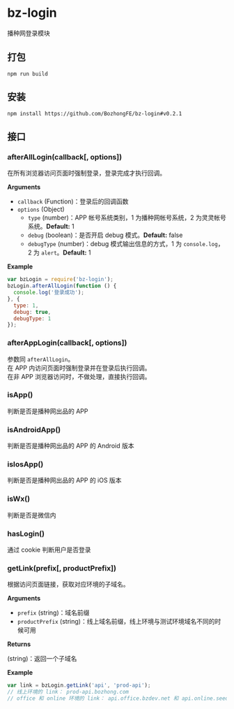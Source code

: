 # bz-login
播种网登录模块

## 打包

```shell
npm run build
```

## 安装
```shell
npm install https://github.com/BozhongFE/bz-login#v0.2.1
```

## 接口

### afterAllLogin(callback[, options])

在所有浏览器访问页面时强制登录，登录完成才执行回调。

**Arguments**

- `callback` (Function)：登录后的回调函数
- `options` (Object)
  - `type` (number)：APP 帐号系统类别，1 为播种网帐号系统，2 为灵灵帐号系统。**Default:** 1 
  - `debug` (boolean)：是否开启 debug 模式。**Default:** false
  - `debugType` (number)：debug 模式输出信息的方式，1 为 `console.log`， 2 为 `alert`。**Default:** 1

**Example**

```javascript
var bzLogin = require('bz-login');
bzLogin.afterAllLogin(function () {
  console.log('登录成功');
}, {
  type: 1,
  debug: true,
  debugType: 1
});
```

### afterAppLogin(callback[, options])
参数同 `afterAllLogin`。  
在 APP 内访问页面时强制登录并在登录后执行回调。  
在非 APP 浏览器访问时，不做处理，直接执行回调。

### isApp() 
判断是否是播种网出品的 APP

### isAndroidApp()
判断是否是播种网出品的 APP 的 Android 版本

### isIosApp()
判断是否是播种网出品的 APP 的 iOS 版本

### isWx()
判断是否是微信内


### hasLogin()
通过 cookie 判断用户是否登录

### getLink(prefix[, productPrefix])

根据访问页面链接，获取对应环境的子域名。

**Arguments**

- `prefix` (string)：域名前缀
- `productPrefix` (string)：线上域名前缀，线上环境与测试环境域名不同的时候可用

**Returns**

  (string)：返回一个子域名

**Example**

```javascript
var link = bzLogin.getLink('api', 'prod-api');
// 线上环境的 link： prod-api.bozhong.com
// office 和 online 环境的 link： api.office.bzdev.net 和 api.online.seedit.cc
```
